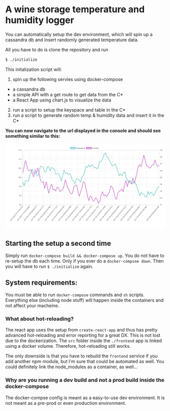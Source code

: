 # A wine storage temperature and humidity logger

You can automatically setup the dev environment, which will spin up a cassandra db and insert randomly generated temperature data.

All you have to do is clone the repository and run

```sh
$ ./initialize
```

This initalization script will:
1. spin up the following servies using docker-compose
  - a cassandra db
  - a simple API with a get route to get data from the C\*
  - a React App using chart.js to visualize the data
2. run a script to setup the keyspace and table in the C\*
3. run a script to generate random temp & humidity data and insert it in the C\*

**You can now navigate to the url displayed in the console and should see something similar to this:**

!["chart"](chart-example.png)

## Starting the setup a second time
Simply run `docker-compose build && docker-compose up`. You do not have to re-setup the db each time. Only if you ever do a `docker-compsoe down`. Then you will have to run `$ ./initialize` again.

## System requirements:
You must be able to run `docker-compose` commands and `sh` scripts. Everything else (including node stuff) will happen inside the containers and not affect your macheine.

### What about hot-reloading?
The react app uses the setup from `create-react-app` and thus has pretty advanced hot-reloading and error reporting for a great DX. This is not lost due to the dockerization. The `src` folder inside the `./frontend` app is linked using a docker volume. Therefore, hot-reloading still works. 

The only downside is that you have to rebuild the `frontend` service if you add another npm module, but I'm sure that could be automated as well. You could definitely link the node\_modules as a container, as well...

### Why are you running a dev build and not a prod build inside the docker-compose
The docker-compse config is meant as a easy-to-use dev environment. It is not meant as a pre-prod or even production environment.
